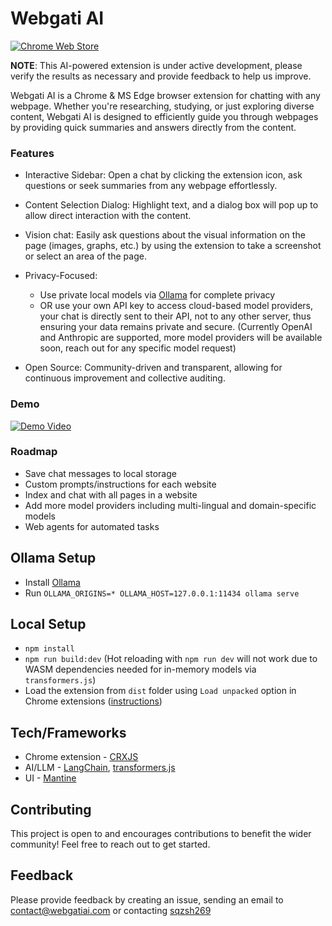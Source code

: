 # Webgati AI

[![Chrome Web Store](https://storage.googleapis.com/web-dev-uploads/image/WlD8wC6g8khYWPJUsQceQkhXSlv1/UV4C4ybeBTsZt43U4xis.png)](https://chrome.google.com/webstore/detail/webgati-ai/hcjdidnekngphjgllgajgebadfcapdkk)

**NOTE**: This AI-powered extension is under active development, please verify the results as necessary and provide feedback to help us improve.

Webgati AI is a Chrome & MS Edge browser extension for chatting with any webpage. Whether you're researching, studying, or just exploring diverse content, Webgati AI is designed to efficiently guide you through webpages by providing quick summaries and answers directly from the content.

### Features

- Interactive Sidebar: Open a chat by clicking the extension icon, ask questions or seek summaries from any webpage effortlessly.

- Content Selection Dialog: Highlight text, and a dialog box will pop up to allow direct interaction with the content.

- Vision chat: Easily ask questions about the visual information on the page (images, graphs, etc.) by using the extension to take a screenshot or select an area of the page.

- Privacy-Focused: 
    - Use private local models via [Ollama](#ollama-setup) for complete privacy
    - OR use your own API key to access cloud-based model providers, your chat is directly sent to their API, not to any other server, thus ensuring your data remains private and secure. (Currently OpenAI and Anthropic are supported, more model providers will be available soon, reach out for any specific model request)

- Open Source: Community-driven and transparent, allowing for continuous improvement and collective auditing.

### Demo
<a href="https://www.youtube.com/watch?v=jtVr1JYI18Q" target="_blank"><img src="https://img.youtube.com/vi/jtVr1JYI18Q/0.jpg" alt="Demo Video"></a>


### Roadmap

- Save chat messages to local storage
- Custom prompts/instructions for each website
- Index and chat with all pages in a website 
- Add more model providers including multi-lingual and domain-specific models
- Web agents for automated tasks

## Ollama Setup

- Install [Ollama](https://ollama.ai/)
- Run `OLLAMA_ORIGINS=* OLLAMA_HOST=127.0.0.1:11434 ollama serve`

## Local Setup

- `npm install`
- `npm run build:dev` (Hot reloading with `npm run dev` will not work due to WASM dependencies needed for in-memory models via `transformers.js`)
- Load the extension from `dist` folder using `Load unpacked` option in Chrome extensions ([instructions](https://developer.chrome.com/docs/extensions/mv3/getstarted/development-basics/#load-unpacked))

## Tech/Frameworks

- Chrome extension - [CRXJS](https://crxjs.dev/vite-plugin/)
- AI/LLM - [LangChain](https://github.com/langchain-ai/langchainjs), [transformers.js](https://huggingface.co/docs/transformers.js/index)
- UI - [Mantine](https://mantine.dev/)

## Contributing
This project is open to and encourages contributions to benefit the wider community! Feel free to reach out to get started.

## Feedback

Please provide feedback by creating an issue, sending an email to contact@webgatiai.com or contacting [sqzsh269](https://twitter.com/sgzsh269)